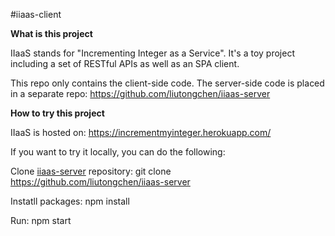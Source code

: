 #iiaas-client

**What is this project**

IIaaS stands for "Incrementing Integer as a Service". It's a toy project including a set of RESTful APIs as well as an SPA client.

This repo only contains the client-side code. The server-side code is placed in a separate repo: https://github.com/liutongchen/iiaas-server

**How to try this project**

IIaaS is hosted on: https://incrementmyinteger.herokuapp.com/

If you want to try it locally, you can do the following:

Clone [iiaas-server](https://github.com/liutongchen/iiaas-server) repository: git clone https://github.com/liutongchen/iiaas-server

Instatll packages: npm install

Run: npm start
